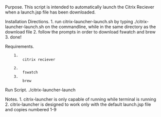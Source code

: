 Purpose.
	This script is intended to automatically launch the Citrix Reciever when a launch.jsp file has been downloaded. 

Installation Directions. 
		1. 
			run citrix-launcher-launch.sh by typing ./citrix-launcher-launch.sh on the commandline,
			while in the same directory as the download file
		2. 
			follow the prompts in order to download fswatch and brew 
		3.
			done!

Requirements.

		1.
			citrix reciever
	
		2.
			fswatch
		3.
			brew   

Run Script.
		./citrix-launcher-launch

Notes.
		1.
			citrix-launcher is only capable of running while terminal is running
		2.
			citrix-launcher is designed to work only with the default launch.jsp file and copies numbered 1-9
	
